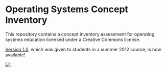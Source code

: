 # Operating Systems Concept Inventory

This repository contains a concept inventory assessment for operating systems
education licensed under a Creative Commons license.

[Version 1.0](https://github.com/osconceptinventory/osconceptinventory/zipball/v1.0-SU12),
which was given to students in a summer 2012 course, is now available!

![](http://i.creativecommons.org/l/by-nc-sa/3.0/88x31.png)

